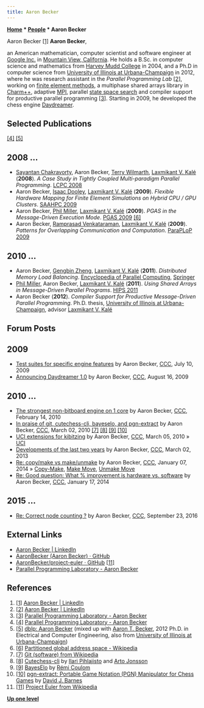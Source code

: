 ```yaml
---
title: Aaron Becker
---
```

**[Home](Home "Home") * [People](People "People") * Aaron Becker**

[](https://www.linkedin.com/in/aaron-becker-86093745/) Aaron Becker <a id="cite-note-1" href="#cite-ref-1">[1]</a>
**Aaron Becker**,

an American mathematician, computer scientist and software engineer at [Google Inc.](https://en.wikipedia.org/wiki/Google) in [Mountain View, California](https://en.wikipedia.org/wiki/Mountain_View,_California).
He holds a B.Sc. in computer science and mathematics from [Harvey Mudd College](https://en.wikipedia.org/wiki/Harvey_Mudd_College) in 2004, and a Ph.D in computer science from [University of Illinois at Urbana-Champaign](University_of_Illinois_at_Urbana-Champaign "University of Illinois at Urbana-Champaign") in 2012, where he was research assistant in the *Parallel Programming Lab* <a id="cite-note-2" href="#cite-ref-2">[2]</a>, working on [finite element methods](https://en.wikipedia.org/wiki/Finite_element_method), a multiphase shared arrays library in [Charm++](https://en.wikipedia.org/wiki/Charm%2B%2B), adaptive [MPI](https://en.wikipedia.org/wiki/Message_Passing_Interface), parallel [state space search](https://en.wikipedia.org/wiki/State_space_search) and compiler support for productive parallel programming <a id="cite-note-3" href="#cite-ref-3">[3]</a>.
Starting in 2009, he developed the chess engine [Daydreamer](Daydreamer "Daydreamer").

## Selected Publications

<a id="cite-note-4" href="#cite-ref-4">[4]</a> <a id="cite-note-5" href="#cite-ref-5">[5]</a>

## 2008 ...

- [Sayantan Chakravorty](https://dblp.uni-trier.de/pers/hd/c/Chakravorty:Sayantan), Aaron Becker, [Terry Wilmarth](https://dblp.uni-trier.de/pers/hd/w/Wilmarth:Terry), [Laxmikant V. Kalé](Mathematician#LaxKale "Mathematician") (**2008**). *A Case Study in Tightly Coupled Multi-paradigm Parallel Programming*. [LCPC 2008](https://dblp.uni-trier.de/db/conf/lcpc/lcpc2008.html)
- Aaron Becker, [Isaac Dooley](https://dblp.uni-trier.de/pers/hd/d/Dooley:Isaac), [Laxmikant V. Kalé](Mathematician#LaxKale "Mathematician") (**2009**). *Flexible Hardware Mapping for Finite Element Simulations on Hybrid CPU / GPU Clusters*. [SAAHPC 2009](http://saahpc.ncsa.illinois.edu/09/)
- Aaron Becker, [Phil Miller](https://dblp.uni-trier.de/pers/hd/m/Miller:Phil), [Laxmikant V. Kalé](Mathematician#LaxKale "Mathematician") (**2009**). *PGAS in the Message-Driven Execution Mode*. [PGAS 2009](https://dl.acm.org/citation.cfm?id=1809961) <a id="cite-note-6" href="#cite-ref-6">[6]</a>
- Aaron Becker, [Ramprasad Venkataraman](https://scholar.google.com/citations?user=mfy5O-UAAAAJ&hl=en), [Laxmikant V. Kalé](Mathematician#LaxKale "Mathematician") (**2009**). *Patterns for Overlapping Communication and Computation*. [ParaPLoP 2009](http://softwareengineering.vazexqi.com/2009/06/02/paraplop09-first-workshop-on-parallel-programming-patterns.html)

## 2010 ...

- Aaron Becker, [Gengbin Zheng](https://dblp.uni-trier.de/pers/hd/z/Zheng:Gengbin), [Laxmikant V. Kalé](Mathematician#LaxKale "Mathematician") (**2011**). *Distributed Memory Load Balancing*. [Encyclopedia of Parallel Computing](http://www.springer.com/computer/swe/book/978-0-387-09765-7), [Springer](https://en.wikipedia.org/wiki/Springer_Science%2BBusiness_Media)
- [Phil Miller](https://dblp.uni-trier.de/pers/hd/m/Miller:Phil), Aaron Becker, [Laxmikant V. Kalé](Mathematician#LaxKale "Mathematician") (**2011**). *Using Shared Arrays in Message-Driven Parallel Programs*. [HIPS 2011](http://htor.inf.ethz.ch/hips2011/)
- Aaron Becker (**2012**). *Compiler Support for Productive Message-Driven Parallel Programming*. Ph.D. thesis, [University of Illinois at Urbana-Champaign](University_of_Illinois_at_Urbana-Champaign "University of Illinois at Urbana-Champaign"), advisor [Laxmikant V. Kalé](Mathematician#LaxKale "Mathematician")

## Forum Posts

## 2009

- [Test suites for specific engine features](http://www.talkchess.com/forum/viewtopic.php?t=28893) by Aaron Becker, [CCC](CCC "CCC"), July 10, 2009
- [Announcing Daydreamer 1.0](http://www.talkchess.com/forum/viewtopic.php?t=29417) by Aaron Becker, [CCC](CCC "CCC"), August 16, 2009

## 2010 ...

- [The strongest non-bitboard engine on 1 core](http://www.talkchess.com/forum/viewtopic.php?t=32606) by Aaron Becker, [CCC](CCC "CCC"), February 14, 2010
- [In praise of git, cutechess-cli, bayeselo, and pgn-extract](http://www.talkchess.com/forum/viewtopic.php?t=32999) by Aaron Becker, [CCC](CCC "CCC"), March 02, 2010 <a id="cite-note-7" href="#cite-ref-7">[7]</a> <a id="cite-note-8" href="#cite-ref-8">[8]</a> <a id="cite-note-9" href="#cite-ref-9">[9]</a> <a id="cite-note-10" href="#cite-ref-10">[10]</a>
- [UCI extensions for kibitzing](http://www.talkchess.com/forum/viewtopic.php?t=33088) by Aaron Becker, [CCC](CCC "CCC"), March 05, 2010 » [UCI](UCI "UCI")
- [Developments of the last two years](http://www.talkchess.com/forum/viewtopic.php?t=47384) by Aaron Becker, [CCC](CCC "CCC"), March 02, 2013
- [Re: copy/make vs make/unmake](http://www.talkchess.com/forum/viewtopic.php?t=50805&start=3) by Aaron Becker, [CCC](CCC "CCC"), January 07, 2014 » [Copy-Make](Copy-Make "Copy-Make"), [Make Move](Make_Move "Make Move"), [Unmake Move](Unmake_Move "Unmake Move")
- [Re: Good question: What % improvement is hardware vs. software](http://www.talkchess.com/forum/viewtopic.php?t=50937&start=1) by Aaron Becker, [CCC](CCC "CCC"), January 17, 2014

## 2015 ...

- [Re: Correct node counting ?](http://www.talkchess.com/forum3/viewtopic.php?f=7&t=61502&start=1) by Aaron Becker, [CCC](CCC "CCC"), September 23, 2016

## External Links

- [Aaron Becker | LinkedIn](https://www.linkedin.com/in/aaron-becker-86093745/)
- [AaronBecker (Aaron Becker) · GitHub](https://github.com/AaronBecker)
- [AaronBecker/project-euler · GitHub](https://github.com/AaronBecker/project-euler) <a id="cite-note-11" href="#cite-ref-11">[11]</a>
- [Parallel Programming Laboratory - Aaron Becker](http://charm.cs.uiuc.edu/people/aaronbecker)

## References

1. <a id="cite-ref-1" href="#cite-note-1">[1]</a> [Aaron Becker | LinkedIn](https://www.linkedin.com/in/aaron-becker-86093745/)
1. <a id="cite-ref-2" href="#cite-note-2">[2]</a> [Aaron Becker | LinkedIn](https://www.linkedin.com/in/aaron-becker-86093745/)
1. <a id="cite-ref-3" href="#cite-note-3">[3]</a> [Parallel Programming Laboratory - Aaron Becker](http://charm.cs.uiuc.edu/people/aaronbecker)
1. <a id="cite-ref-4" href="#cite-note-4">[4]</a> [Parallel Programming Laboratory - Aaron Becker](http://charm.cs.uiuc.edu/people/aaronbecker)
1. <a id="cite-ref-5" href="#cite-note-5">[5]</a> [dblp: Aaron Becker](https://dblp.uni-trier.de/pers/hd/b/Becker:Aaron) (mixed up with [Aaron T. Becker](https://sites.google.com/site/aabecker/home), 2012 Ph.D. in Electrical and Computer Engineering, also from [University of Illinois at Urbana-Champaign](University_of_Illinois_at_Urbana-Champaign "University of Illinois at Urbana-Champaign"))
1. <a id="cite-ref-6" href="#cite-note-6">[6]</a> [Partitioned global address space - Wikipedia](https://en.wikipedia.org/wiki/Partitioned_global_address_space)
1. <a id="cite-ref-7" href="#cite-note-7">[7]</a> [Git (software) from Wikipedia](https://en.wikipedia.org/wiki/Git_%28software%29)
1. <a id="cite-ref-8" href="#cite-note-8">[8]</a> [Cutechess-cli](Cutechess-cli "Cutechess-cli") by [Ilari Pihlajisto](Ilari_Pihlajisto "Ilari Pihlajisto") and [Arto Jonsson](index.php?title=Arto_Jonsson&action=edit&redlink=1 "Arto Jonsson (page does not exist)")
1. <a id="cite-ref-9" href="#cite-note-9">[9]</a> [BayesElo](http://remi.coulom.free.fr/Bayesian-Elo/) by [Rémi Coulom](R%C3%A9mi_Coulom "Rémi Coulom")
1. <a id="cite-ref-10" href="#cite-note-10">[10]</a> [pgn-extract: Portable Game Notation (PGN) Manipulator for Chess Games](http://www.cs.kent.ac.uk/people/staff/djb/pgn-extract/) by [David J. Barnes](David_J._Barnes "David J. Barnes")
1. <a id="cite-ref-11" href="#cite-note-11">[11]</a> [Project Euler from Wikipedia](https://en.wikipedia.org/wiki/Project_Euler)

**[Up one level](People "People")**

